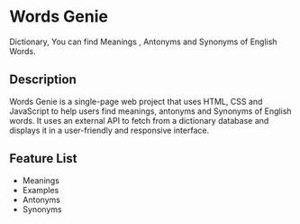 # Words Genie
Dictionary, You can find Meanings , Antonyms and Synonyms of English Words.

## Description
Words Genie is a single-page web project that uses HTML,
CSS and JavaScript to help users find meanings, antonyms and
Synonyms of English words. It uses an external API to fetch
from a dictionary database and displays it in a user-friendly
and responsive interface.

## Feature List
* Meanings
* Examples
* Antonyms
* Synonyms

